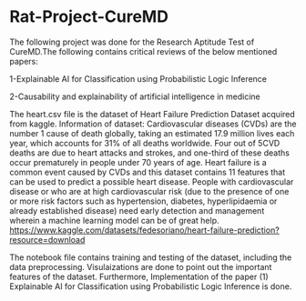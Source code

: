 # Rat-Project-CureMD

The following project was done for the Research Aptitude Test of CureMD.The following contains critical reviews of the below mentioned papers:
 
 1-Explainable AI for Classification using Probabilistic Logic Inference
  
  2-Causability and explainability of artificial intelligence in medicine

The heart.csv file is the dataset of Heart Failure Prediction Dataset acquired from kaggle.
Information of dataset:
Cardiovascular diseases (CVDs) are the number 1 cause of death globally, taking an estimated 17.9 million lives each year, which accounts for 31% of all deaths worldwide. Four out of 5CVD deaths are due to heart attacks and strokes, and one-third of these deaths occur prematurely in people under 70 years of age. Heart failure is a common event caused by CVDs and this dataset contains 11 features that can be used to predict a possible heart disease.
People with cardiovascular disease or who are at high cardiovascular risk (due to the presence of one or more risk factors such as hypertension, diabetes, hyperlipidaemia or already established disease) need early detection and management wherein a machine learning model can be of great help.
https://www.kaggle.com/datasets/fedesoriano/heart-failure-prediction?resource=download

The notebook file contains training and testing of the dataset, including the data preprocessing. Visulaizations are done to point out the important features of the dataset. Furthermore, Implementation of the paper (1) Explainable AI for Classification using Probabilistic Logic Inference is done.
